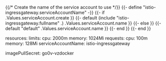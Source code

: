 {{/*
Create the name of the service account to use
*/}}
{{- define "istio-ingressgateway.serviceAccountName" -}}
{{- if .Values.serviceAccount.create }}
{{- default (include "istio-ingressgateway.fullname" .) .Values.serviceAccount.name }}
{{- else }}
{{- default "default" .Values.serviceAccount.name }}
{{- end }}
{{- end }}


resources:
  limits:
    cpu: 2000m
    memory: 1024Mi
  requests:
    cpu: 100m
    memory: 128Mi
serviceAccountName: istio-ingressgateway

imagePullSecret: go0v-vzdocker